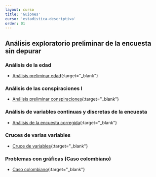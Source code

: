 ```yaml
---
layout: curso
title: 'Guiones'
curso: 'estadistica-descriptiva'
order: 01
---
```



## Análisis exploratorio preliminar de la encuesta sin depurar

### Análisis de la edad

- [Análisis preliminar edad](./guiones/Encuesta1.html){:target="_blank"}

### Análisis de las conspiraciones I

- [Análisis preliminar conspiraciones](./guiones/Encuesta2.html){:target="_blank"}

### Análisis de variables continuas y discretas de la encuesta

- [Análisis de la encuesta corregida](./guiones/Encuesta3.html){:target="_blank"}

### Cruces de varias variables

- [Cruce de variables](./guiones/cruce_variables.html){:target="_blank"}

### Problemas con gráficas (Caso colombiano)

- [Caso colombiano](./guiones/casos_colombianos.html){:target="_blank"}


